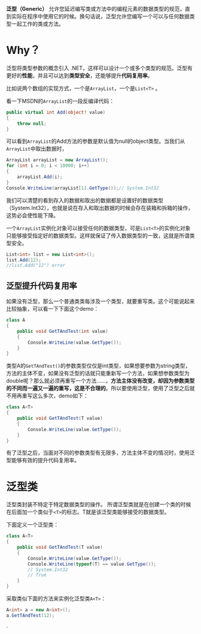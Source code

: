 **泛型（Generic）** 允许您延迟编写类或方法中的编程元素的数据类型的规范，直到实际在程序中使用它的时候。换句话说，泛型允许您编写一个可以与任何数据类型一起工作的类或方法。

# Why？

泛型将类型参数的概念引入 .NET，这样可以设计一个或多个类型的规范。泛型有更好的**性能**，并且可以达到**类型安全**，还能够提升**代码复用率**。

比如说两个数组的实现方式，一个是`ArrayList`，一个是`List<T>` 。

看一下MSDN的`ArrayList`的一段反编译代码：

```c#
public virtual int Add(object? value)
{
    throw null;
}
```

可以看到`ArrayList`的Add方法的参数是默认值为null的object类型。当我们从`ArrayList`中取出数据时，

```c#
ArrayList arrayList = new ArrayList();
for (int i = 0; i < 10000; i++)
{
    arrayList.Add(i);
}
Console.WriteLine(arrayList[1].GetType());// System.Int32
```

我们可以清楚的看到存入的数据和取出的数据都是设置好的数据类型（System.Int32），也就是说在存入和取出数据的时候会存在装箱和拆箱的操作，这势必会使性能下降。

一个`ArrayList`实例化对象可以接受任何的数据类型，可是`List<T>`的实例化对象只能够接受指定好的数据类型。这样就保证了传入数据类型的一致，这就是所谓类型安全。

```c#
List<int> list = new List<int>();
list.Add(12);
//list.Add("12") error
```

## 泛型提升代码复用率

如果没有泛型，那么一个普通类类每涉及一个类型，就要重写类。这个可能说起来比较抽象，可以看一下下面这个demo：

```c#
class A
{
    public void GetTAndTest(int value)
    {
        Console.WriteLine(value.GetType());
    }
}
```

类型A的`GetTAndTest()`的参数类型仅仅是int类型，如果想要参数为string类型，方法的主体不变，如果没有泛型的话就只能重新写一个方法，如果想参数类型为double呢？那么就必须再重写一个方法……，**方法主体没有改变，却因为参数类型的不同而一遍又一遍的重写，这是不合理的**。所以要使用泛型，使用了泛型之后就不用再重写这么多次，demo如下：

```c#
class A<T>
{
    public void GetTAndTest(T value)
    {
        Console.WriteLine(value.GetType());
    }
}
```

有了泛型之后，当面对不同的参数类型有无限多，方法主体不变的情况时，使用泛型能够有效的提升代码复用率。

# 泛型类

泛型类封装不特定于特定数据类型的操作。 所谓泛型类就是在创建一个类的时候在后面加一个类似于`<T>`的标志。T就是该泛型类能够接受的数据类型。

下面定义一个泛型类：

```c#
class A<T>
{
    public void GetTAndTest(T value)
    {
        Console.WriteLine(value.GetType());
        Console.WriteLine(typeof(T) == value.GetType());
        // System.Int32
        // True
    }
}
```

采取类似下面的方法来实例化泛型类`A<T>`：

```c#
A<int> a = new A<int>();
a.GetTAndTest(12);
```

·
